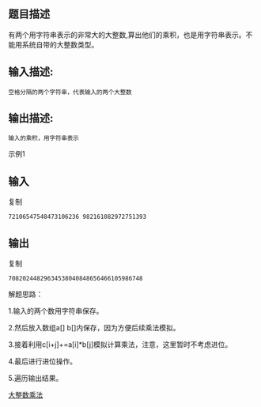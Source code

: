 ## 题目描述

有两个用字符串表示的非常大的大整数,算出他们的乘积，也是用字符串表示。不能用系统自带的大整数类型。

## 输入描述:

```
空格分隔的两个字符串，代表输入的两个大整数
```

## 输出描述:

```
输入的乘积，用字符串表示
```

示例1

## 输入

复制

```
72106547548473106236 982161082972751393
```

## 输出

复制

```
70820244829634538040848656466105986748
```

解题思路：

1.输入的两个数用字符串保存。

2.然后放入数组a[] b[]内保存，因为方便后续乘法模拟。

3.接着利用c[i+j]+=a[i]*b[j]模拟计算乘法，注意，这里暂时不考虑进位。

4.最后进行进位操作。

5.遍历输出结果。

[大整数乘法](https://paste.ubuntu.com/p/HBss7CCzkJ/)
